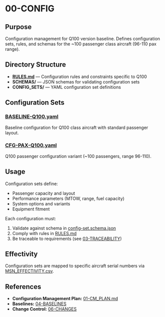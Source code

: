 # 00-CONFIG

## Purpose

Configuration management for Q100 version baseline. Defines configuration sets, rules, and schemas for the ~100 passenger class aircraft (96-110 pax range).

## Directory Structure

- **[RULES.md](RULES.md)** — Configuration rules and constraints specific to Q100
- **SCHEMAS/** — JSON schemas for validating configuration sets
- **CONFIG_SETS/** — YAML configuration set definitions

## Configuration Sets

### [BASELINE-Q100.yaml](CONFIG_SETS/BASELINE-Q100.yaml)
Baseline configuration for Q100 class aircraft with standard passenger layout.

### [CFG-PAX-Q100.yaml](CONFIG_SETS/CFG-PAX-Q100.yaml)
Q100 passenger configuration variant (~100 passengers, range 96-110).

## Usage

Configuration sets define:
- Passenger capacity and layout
- Performance parameters (MTOW, range, fuel capacity)
- System options and variants
- Equipment fitment

Each configuration must:
1. Validate against schema in [config-set.schema.json](SCHEMAS/config-set.schema.json)
2. Comply with rules in [RULES.md](RULES.md)
3. Be traceable to requirements (see [03-TRACEABILITY](../03-TRACEABILITY/))

## Effectivity

Configuration sets are mapped to specific aircraft serial numbers via [MSN_EFFECTIVITY.csv](../01-EFFECTIVITY/MSN_EFFECTIVITY.csv).

## References

- **Configuration Management Plan:** [01-CM_PLAN.md](../../../../../../../00-PROGRAM/CONFIG_MGMT/01-CM_PLAN.md)
- **Baselines:** [04-BASELINES](../../../../../../../00-PROGRAM/CONFIG_MGMT/04-BASELINES/)
- **Change Control:** [06-CHANGES](../../../../../../../00-PROGRAM/CONFIG_MGMT/06-CHANGES/)
